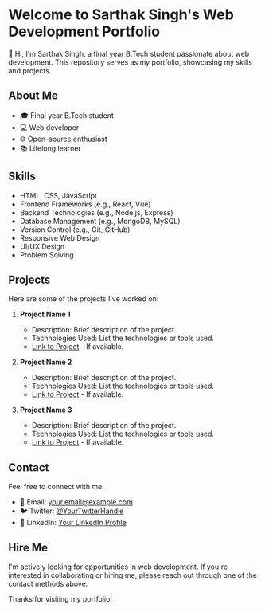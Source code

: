 # Welcome to Sarthak Singh's Web Development Portfolio

👋 Hi, I'm Sarthak Singh, a final year B.Tech student passionate about web development. This repository serves as my portfolio, showcasing my skills and projects.

## About Me

- 🎓 Final year B.Tech student
- 💻 Web developer
- 🌐 Open-source enthusiast
- 📚 Lifelong learner

## Skills

- HTML, CSS, JavaScript
- Frontend Frameworks (e.g., React, Vue)
- Backend Technologies (e.g., Node.js, Express)
- Database Management (e.g., MongoDB, MySQL)
- Version Control (e.g., Git, GitHub)
- Responsive Web Design
- UI/UX Design
- Problem Solving

## Projects

Here are some of the projects I've worked on:

1. **Project Name 1**
   - Description: Brief description of the project.
   - Technologies Used: List the technologies or tools used.
   - [Link to Project](#) - If available.

2. **Project Name 2**
   - Description: Brief description of the project.
   - Technologies Used: List the technologies or tools used.
   - [Link to Project](#) - If available.

3. **Project Name 3**
   - Description: Brief description of the project.
   - Technologies Used: List the technologies or tools used.
   - [Link to Project](#) - If available.

## Contact

Feel free to connect with me:

- 📧 Email: your.email@example.com
- 🐦 Twitter: [@YourTwitterHandle](https://twitter.com/YourTwitterHandle)
- 💼 LinkedIn: [Your LinkedIn Profile](https://www.linkedin.com/in/your-profile)

## Hire Me

I'm actively looking for opportunities in web development. If you're interested in collaborating or hiring me, please reach out through one of the contact methods above.

Thanks for visiting my portfolio! 
